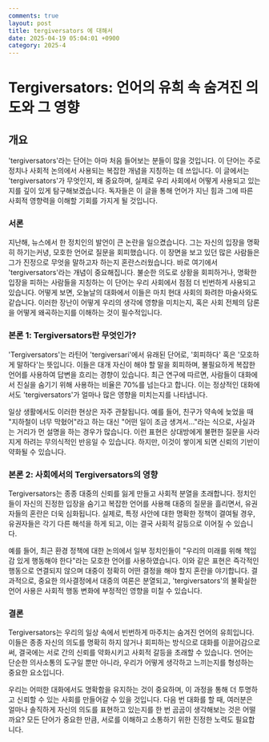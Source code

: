 ```yaml
---
comments: true
layout: post
title: tergiversators 에 대해서
date: 2025-04-19 05:04:01 +0900
category: 2025-4
---
```


# Tergiversators: 언어의 유희 속 숨겨진 의도와 그 영향

## 개요
'tergiversators'라는 단어는 아마 처음 들어보는 분들이 많을 것입니다. 이 단어는 주로 정치나 사회적 논의에서 사용되는 복잡한 개념을 지칭하는 데 쓰입니다. 이 글에서는 'tergiversators'가 무엇인지, 왜 중요하며, 실제로 우리 사회에서 어떻게 사용되고 있는지를 깊이 있게 탐구해보겠습니다. 독자들은 이 글을 통해 언어가 지닌 힘과 그에 따른 사회적 영향력을 이해할 기회를 가지게 될 것입니다.

### 서론
지난해, 뉴스에서 한 정치인의 발언이 큰 논란을 일으켰습니다. 그는 자신의 입장을 명확히 하기는커녕, 모호한 언어로 질문을 회피했습니다. 이 장면을 보고 있던 많은 사람들은 그가 진정으로 무엇을 말하고자 하는지 혼란스러웠습니다. 바로 여기에서 'tergiversators'라는 개념이 중요해집니다. 불순한 의도로 상황을 회피하거나, 명확한 입장을 피하는 사람들을 지칭하는 이 단어는 우리 사회에서 점점 더 빈번하게 사용되고 있습니다. 어떻게 보면, 오늘날의 대화에서 이들은 마치 현대 사회의 화려한 마술사와도 같습니다. 이러한 장난이 어떻게 우리의 생각에 영향을 미치는지, 혹은 사회 전체의 담론을 어떻게 왜곡하는지를 이해하는 것이 필수적입니다.

### 본론 1: Tergiversators란 무엇인가?
'Tergiversators'는 라틴어 'tergiversari'에서 유래된 단어로, '회피하다' 혹은 '모호하게 말하다'는 뜻입니다. 이들은 대개 자신이 해야 할 말을 회피하며, 불필요하게 복잡한 언어를 사용하여 답변을 흐리는 경향이 있습니다. 최근 연구에 따르면, 사람들이 대화에서 진실을 숨기기 위해 사용하는 비율은 70%를 넘는다고 합니다. 이는 정상적인 대화에서도 'tergiversators'가 얼마나 많은 영향을 미치는지를 나타냅니다.

일상 생활에서도 이러한 현상은 자주 관찰됩니다. 예를 들어, 친구가 약속에 늦었을 때 "지하철이 너무 막혔어"라고 하는 대신 "어떤 일이 조금 생겨서..."라는 식으로, 사실과는 거리가 먼 설명을 하는 경우가 많습니다. 이런 표현은 상대방에게 불편한 질문을 사라지게 하려는 무의식적인 반응일 수 있습니다. 하지만, 이것이 쌓이게 되면 신뢰의 기반이 약화될 수 있습니다.

### 본론 2: 사회에서의 Tergiversators의 영향
Tergiversators는 종종 대중의 신뢰를 잃게 만들고 사회적 분열을 초래합니다. 정치인들이 자신의 진정한 입장을 숨기고 복잡한 언어를 사용해 대중의 질문을 흘리면서, 유권자들의 혼란은 더욱 심화됩니다. 실제로, 특정 사안에 대한 명확한 정책이 결여될 경우, 유권자들은 각기 다른 해석을 하게 되고, 이는 결국 사회적 갈등으로 이어질 수 있습니다.

예를 들어, 최근 환경 정책에 대한 논의에서 일부 정치인들이 "우리의 미래를 위해 책임감 있게 행동해야 한다"라는 모호한 언어를 사용하였습니다. 이와 같은 표현은 즉각적인 행동으로 연결되지 않으며 대중이 정확히 어떤 결정을 해야 할지 혼란을 야기합니다. 결과적으로, 중요한 의사결정에서 대중의 여론은 분열되고, 'tergiversators'의 불확실한 언어 사용은 사회적 행동 변화에 부정적인 영향을 미칠 수 있습니다.

### 결론
Tergiversators는 우리의 일상 속에서 빈번하게 마주치는 숨겨진 언어의 유희입니다. 이들은 종종 자신의 의도를 명확히 하지 않거나 회피하는 방식으로 대화를 이끌어감으로써, 결국에는 서로 간의 신뢰를 약화시키고 사회적 갈등을 초래할 수 있습니다. 언어는 단순한 의사소통의 도구일 뿐만 아니라, 우리가 어떻게 생각하고 느끼는지를 형성하는 중요한 요소입니다. 

우리는 어떠한 대화에서도 명확함을 유지하는 것이 중요하며, 이 과정을 통해 더 투명하고 신뢰할 수 있는 사회를 만들어갈 수 있을 것입니다. 다음 번 대화를 할 때, 여러분은 얼마나 솔직하게 자신의 의도를 표현하고 있는지를 한 번 곰곰이 생각해보는 것은 어떨까요? 모든 단어가 중요한 만큼, 서로를 이해하고 소통하기 위한 진정한 노력도 필요합니다.